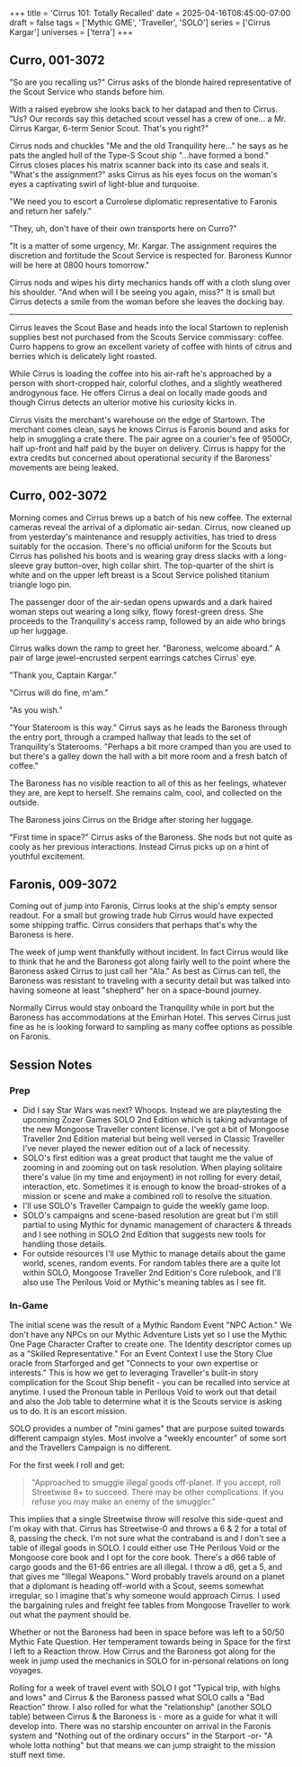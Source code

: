 +++
title = 'Cirrus 101: Totally Recalled'
date = 2025-04-16T08:45:00-07:00
draft = false
tags = ['Mythic GME', 'Traveller', 'SOLO']
series = ['Cirrus Kargar']
universes = ['terra']
+++

## Curro, 001-3072

"So are you recalling us?" Cirrus asks of the blonde haired representative of the Scout Service who stands before him.

With a raised eyebrow she looks back to her datapad and then to Cirrus. "Us? Our records say this detached scout vessel has a crew of one... a Mr. Cirrus Kargar, 6-term Senior Scout. That's you right?"

Cirrus nods and chuckles "Me and the old Tranquility here..." he says as he pats the angled hull of the Type-S Scout ship "...have formed a bond." Cirrus closes places his matrix scanner back into its case and seals it. "What's the assignment?" asks Cirrus as his eyes focus on the woman's eyes a captivating swirl of light-blue and turquoise.

"We need you to escort a Currolese diplomatic representative to Faronis and return her safely."

"They, uh, don't have of their own transports here on Curro?"

"It is a matter of some urgency, Mr. Kargar. The assignment requires the discretion and fortitude the Scout Service is respected for. Baroness Kunnor will be here at 0800 hours tomorrow."

Cirrus nods and wipes his dirty mechanics hands off with a cloth slung over his shoulder. "And when will I be seeing you again, miss?" It is small but Cirrus detects a smile from the woman before she leaves the docking bay.

---

Cirrus leaves the Scout Base and heads into the local Startown to replenish supplies best not purchased from the Scouts Service commissary: coffee. Curro happens to grow an excellent variety of coffee with hints of citrus and berries which is delicately light roasted.

While Cirrus is loading the coffee into his air-raft he's approached by a person with short-cropped hair, colorful clothes, and a slightly weathered androgynous face. He offers Cirrus a deal on locally made goods and though Cirrus detects an ulterior motive his curiosity kicks in. 

Cirrus visits the merchant's warehouse on the edge of Startown. The merchant comes clean, says he knows Cirrus is Faronis bound and asks for help in smuggling a crate there. The pair agree on a courier's fee of 9500Cr, half up-front and half paid by the buyer on delivery. Cirrus is happy for the extra credits but concerned about operational security if the Baroness' movements are being leaked.

## Curro, 002-3072

Morning comes and Cirrus brews up a batch of his new coffee. The external cameras reveal the arrival of a diplomatic air-sedan. Cirrus, now cleaned up from yesterday's maintenance and resupply activities, has tried to dress suitably for the occasion. There's no official uniform for the Scouts but Cirrus has polished his boots and is wearing gray dress slacks with a long-sleeve gray button-over, high collar shirt. The top-quarter of the shirt is white and on the upper left breast is a Scout Service polished titanium triangle logo pin. 

The passenger door of the air-sedan opens upwards and a dark haired woman steps out wearing a long silky, flowy forest-green dress. She proceeds to the Tranquility's access ramp, followed by an aide who brings up her luggage. 

Cirrus walks down the ramp to greet her. "Baroness, welcome aboard." A pair of large jewel-encrusted serpent earrings catches Cirrus' eye.

"Thank you, Captain Kargar."

"Cirrus will do fine, m'am."

"As you wish."

"Your Stateroom is this way." Cirrus says as he leads the Baroness through the entry port, through a cramped hallway that leads to the set of Tranquility's Staterooms. "Perhaps a bit more cramped than you are used to but there's a galley down the hall with a bit more room and a fresh batch of coffee."

The Baroness has no visible reaction to all of this as her feelings, whatever they are, are kept to herself. She remains calm, cool, and collected on the outside.

The Baroness joins Cirrus on the Bridge after storing her luggage.

"First time in space?" Cirrus asks of the Baroness. She nods but not quite as cooly as her previous interactions. Instead Cirrus picks up on a hint of youthful excitement.

## Faronis, 009-3072

Coming out of jump into Faronis, Cirrus looks at the ship's empty sensor readout. For a small but growing trade hub Cirrus would have expected some shipping traffic. Cirrus considers that perhaps that's why the Baroness is here.

The week of jump went thankfully without incident. In fact Cirrus would like to think that he and the Baroness got along fairly well to the point where the Baroness asked Cirrus to just call her "Ala." As best as Cirrus can tell, the Baroness was resistant to traveling with a security detail but was talked into having someone at least "shepherd" her on a space-bound journey.

Normally Cirrus would stay onboard the Tranquility while in port but the Baroness has accommodations at the Emirhan Hotel. This serves Cirrus just fine as he is looking forward to sampling as many coffee options as possible on Faronis.

## Session Notes

### Prep

- Did I say Star Wars was next? Whoops. Instead we are playtesting the upcoming Zozer Games SOLO 2nd Edition which is taking advantage of the new Mongoose Traveller content license. I've got a bit of Mongoose Traveller 2nd Edition material but being well versed in Classic Traveller I've never played the newer edition out of a lack of necessity.
- SOLO's first edition was a great product that taught me the value of zooming in and zooming out on task resolution. When playing solitaire there's value (in my time and enjoyment) in not rolling for every detail, interaction, etc. Sometimes it is enough to know the broad-strokes of a mission or scene and make a combined roll to resolve the situation.
- I'll use SOLO's Traveller Campaign to guide the weekly game loop.
- SOLO's campaigns and scene-based resolution are great but I'm still partial to using Mythic for dynamic management of characters & threads and I see nothing in SOLO 2nd Edition that suggests new tools for handling those details.
- For outside resources I'll use Mythic to manage details about the game world, scenes, random events. For random tables there are a quite lot within SOLO, Mongoose Traveller 2nd Edition's Core rulebook, and I'll also use The Perilous Void or Mythic's meaning tables as I see fit.

### In-Game 

The initial scene was the result of a Mythic Random Event "NPC Action." We don't have any NPCs on our Mythic Adventure Lists yet so I use the Mythic One Page Character Crafter to create one. The Identity descriptor comes up as a "Skilled Representative." For an Event Context I use the Story Clue oracle from Starforged and get "Connects to your own expertise or interests." This is how we get to leveraging Traveller's built-in story complication for the Scout Ship benefit - you can be recalled into service at anytime. I used the Pronoun table in Perilous Void to work out that detail and also the Job table to determine what it is the Scouts service is asking us to do. It is an escort mission.

SOLO provides a number of "mini games" that are purpose suited towards different campaign styles. Most involve a "weekly encounter" of some sort and the Travellers Campaign is no different. 

For the first week I roll and get: 

> "Approached to smuggle illegal goods off-planet. If you accept, roll Streetwise 8+ to succeed. There may be other complications. If you refuse you may make an enemy of the smuggler."

This implies that a single Streetwise throw will resolve this side-quest and I'm okay with that. Cirrus has Streetwise-0 and throws a 6 & 2 for a total of 8, passing the check. I'm not sure what the contraband is and I don't see a table of illegal goods in SOLO. I could either use THe Perilous Void or the Mongoose core book and I opt for the core book. There's a d66 table of cargo goods and the 61-66 entries are all illegal. I throw a d6, get a 5, and that gives me "Illegal Weapons." Word probably travels around on a planet that a diplomant is heading off-world with a Scout, seems somewhat irregular, so I imagine that's why someone would approach Cirrus. I used the bargaining rules and freight fee tables from Mongoose Traveller to work out what the payment should be.

Whether or not the Baroness had been in space before was left to a 50/50 Mythic Fate Question. Her temperament towards being in Space for the first I left to a Reaction throw. How Cirrus and the Baroness got along for the week in jump used the mechanics in SOLO for in-personal relations on long voyages.

Rolling for a week of travel event with SOLO I got "Typical trip, with highs and lows" and Cirrus & the Baroness passed what SOLO calls a "Bad Reaction" throw. I also rolled for what the "relationship" (another SOLO table) between Cirrus & the Baroness is - more as a guide for what it will develop into. There was no starship encounter on arrival in the Faronis system and "Nothing out of the ordinary occurs" in the Starport -or- "A whole lotta nothing" but that means we can jump straight to the mission stuff next time.